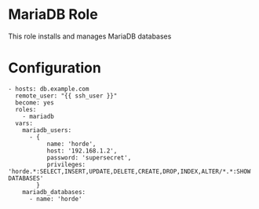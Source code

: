 # MariaDB Role

This role installs and manages MariaDB databases

# Configuration

```
- hosts: db.example.com
  remote_user: "{{ ssh_user }}"
  become: yes
  roles:
    - mariadb
  vars:
    mariadb_users:
      - {
           name: 'horde',
           host: '192.168.1.2',
           password: 'supersecret',
           privileges: 'horde.*:SELECT,INSERT,UPDATE,DELETE,CREATE,DROP,INDEX,ALTER/*.*:SHOW DATABASES'
        }
    mariadb_databases:
      - name: 'horde'

```
